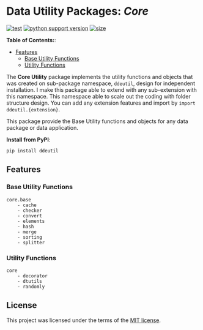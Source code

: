 # Data Utility Packages: _Core_

[![test](https://github.com/korawica/ddeutil/actions/workflows/tests.yml/badge.svg?branch=main)](https://github.com/korawica/ddeutil/actions/workflows/tests.yml)
[![python support version](https://img.shields.io/pypi/pyversions/ddeutil)](https://pypi.org/project/ddeutil/)
[![size](https://img.shields.io/github/languages/code-size/korawica/ddeutil)](https://github.com/korawica/ddeutil)

**Table of Contents:**:

- [Features](#features)
  - [Base Utility Functions](#base-utility-functions)
  - [Utility Functions](#utility-functions)

The **Core Utility** package implements the utility functions and objects
that was created on sub-package namespace, `ddeutil`, design for independent
installation. I make this package able to extend with any sub-extension with this
namespace. This namespace able to scale out the coding with folder
structure design. You can add any extension features and import by
`import ddeutil.{extension}`.

This package provide the Base Utility functions and objects for any data package
or data application.

**Install from PyPI**:

```shell
pip install ddeutil
```

## Features

### Base Utility Functions

```text
core.base
    - cache
    - checker
    - convert
    - elements
    - hash
    - merge
    - sorting
    - splitter
```

### Utility Functions

```text
core
    - decorator
    - dtutils
    - randomly
```

## License

This project was licensed under the terms of the [MIT license](LICENSE).
